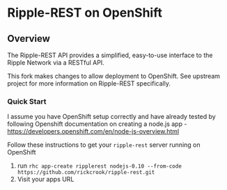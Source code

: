# Ripple-REST on OpenShift #

## Overview ##

The Ripple-REST API provides a simplified, easy-to-use interface to the Ripple Network via a RESTful API.

This fork makes changes to allow deployment to OpenShift.
See upstream project for more information on Ripple-REST specifically.

### Quick Start ###

I assume you have OpenShift setup correctly and have already tested by following Openshift documentation on creating a node.js app - https://developers.openshift.com/en/node-js-overview.html

Follow these instructions to get your `ripple-rest` server running on OpenShift

1. run `rhc app-create ripplerest nodejs-0.10 --from-code https://github.com/rickcrook/ripple-rest.git`
2. Visit your apps URL

